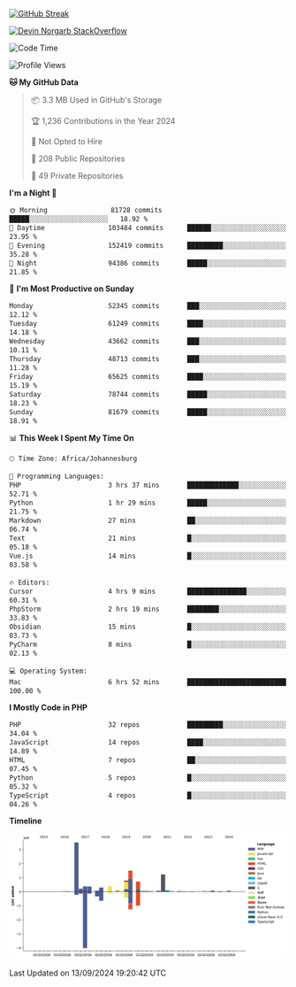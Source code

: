 
[![GitHub Streak](http://github-readme-streak-stats.herokuapp.com?user=DevinNorgarb&date_format=M%20j%5B%2C%20Y%5D)]()


[![Devin Norgarb StackOverflow](https://github-readme-stackoverflow.vercel.app/?userID=4993755)](https://stackoverflow.com/users/4993755/devin-norgarb)

<!--START_SECTION:waka-->
![Code Time](http://img.shields.io/badge/Code%20Time-9%2C089%20hrs%2050%20mins-blue)

![Profile Views](http://img.shields.io/badge/Profile%20Views-1-blue)

**🐱 My GitHub Data** 

> 📦 3.3 MB Used in GitHub's Storage 
 > 
> 🏆 1,236 Contributions in the Year 2024
 > 
> 🚫 Not Opted to Hire
 > 
> 📜 208 Public Repositories 
 > 
> 🔑 49 Private Repositories 
 > 
**I'm a Night 🦉** 

```text
🌞 Morning                81728 commits       █████░░░░░░░░░░░░░░░░░░░░   18.92 % 
🌆 Daytime                103484 commits      ██████░░░░░░░░░░░░░░░░░░░   23.95 % 
🌃 Evening                152419 commits      █████████░░░░░░░░░░░░░░░░   35.28 % 
🌙 Night                  94386 commits       █████░░░░░░░░░░░░░░░░░░░░   21.85 % 
```
📅 **I'm Most Productive on Sunday** 

```text
Monday                   52345 commits       ███░░░░░░░░░░░░░░░░░░░░░░   12.12 % 
Tuesday                  61249 commits       ████░░░░░░░░░░░░░░░░░░░░░   14.18 % 
Wednesday                43662 commits       ███░░░░░░░░░░░░░░░░░░░░░░   10.11 % 
Thursday                 48713 commits       ███░░░░░░░░░░░░░░░░░░░░░░   11.28 % 
Friday                   65625 commits       ████░░░░░░░░░░░░░░░░░░░░░   15.19 % 
Saturday                 78744 commits       █████░░░░░░░░░░░░░░░░░░░░   18.23 % 
Sunday                   81679 commits       █████░░░░░░░░░░░░░░░░░░░░   18.91 % 
```


📊 **This Week I Spent My Time On** 

```text
🕑︎ Time Zone: Africa/Johannesburg

💬 Programming Languages: 
PHP                      3 hrs 37 mins       █████████████░░░░░░░░░░░░   52.71 % 
Python                   1 hr 29 mins        █████░░░░░░░░░░░░░░░░░░░░   21.75 % 
Markdown                 27 mins             ██░░░░░░░░░░░░░░░░░░░░░░░   06.74 % 
Text                     21 mins             █░░░░░░░░░░░░░░░░░░░░░░░░   05.18 % 
Vue.js                   14 mins             █░░░░░░░░░░░░░░░░░░░░░░░░   03.58 % 

🔥 Editors: 
Cursor                   4 hrs 9 mins        ███████████████░░░░░░░░░░   60.31 % 
PhpStorm                 2 hrs 19 mins       ████████░░░░░░░░░░░░░░░░░   33.83 % 
Obsidian                 15 mins             █░░░░░░░░░░░░░░░░░░░░░░░░   03.73 % 
PyCharm                  8 mins              █░░░░░░░░░░░░░░░░░░░░░░░░   02.13 % 

💻 Operating System: 
Mac                      6 hrs 52 mins       █████████████████████████   100.00 % 
```

**I Mostly Code in PHP** 

```text
PHP                      32 repos            █████████░░░░░░░░░░░░░░░░   34.04 % 
JavaScript               14 repos            ████░░░░░░░░░░░░░░░░░░░░░   14.89 % 
HTML                     7 repos             ██░░░░░░░░░░░░░░░░░░░░░░░   07.45 % 
Python                   5 repos             █░░░░░░░░░░░░░░░░░░░░░░░░   05.32 % 
TypeScript               4 repos             █░░░░░░░░░░░░░░░░░░░░░░░░   04.26 % 
```



**Timeline**

![Lines of Code chart](https://raw.githubusercontent.com/DevinNorgarb/DevinNorgarb/main/assets/bar_graph.png)


 Last Updated on 13/09/2024 19:20:42 UTC
<!--END_SECTION:waka-->

